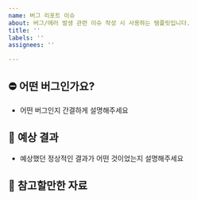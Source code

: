```yaml
---
name: 버그 리포트 이슈
about: 버그/에러 발생 관련 이슈 작성 시 사용하는 템플릿입니다.
title: ''
labels: ''
assignees: ''

---
```


## ⛔ 어떤 버그인가요?

* 어떤 버그인지 간결하게 설명해주세요

## 💬 예상 결과

* 예상했던 정상적인 결과가 어떤 것이었는지 설명해주세요

## 📑 참고할만한 자료
